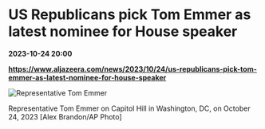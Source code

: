 # US Republicans pick Tom Emmer as latest nominee for House speaker

**2023-10-24 20:00**

**https://www.aljazeera.com/news/2023/10/24/us-republicans-pick-tom-emmer-as-latest-nominee-for-house-speaker**

![Representative Tom Emmer](https://www.aljazeera.com/wp-content/uploads/2023/10/AP23297475293924-1698170455.jpg?resize=770%2C513&quality=80)

Representative Tom Emmer on Capitol Hill in Washington, DC, on October 24, 2023 \[Alex Brandon/AP Photo\]